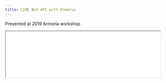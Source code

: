 ```yaml
---
title: LINE Bot API with Armeria
---
```


Presented at 2019 Armeria workshop

<iframe src="/resources/LINE-Bot-API-with-Armeria.pdf" width="100%" />
